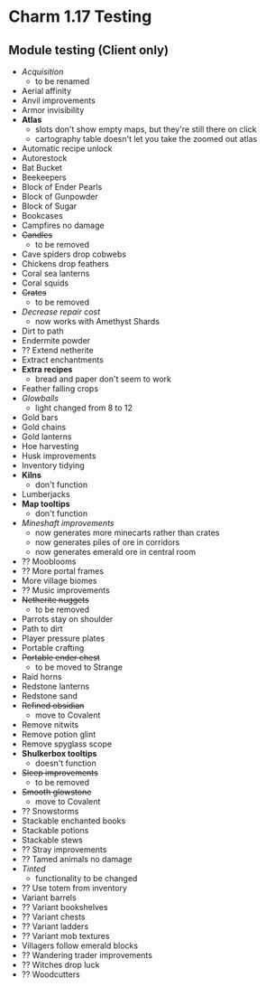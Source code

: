 # Charm 1.17 Testing

## Module testing (Client only)
- *Acquisition*
   - to be renamed
- Aerial affinity
- Anvil improvements
- Armor invisibility
- **Atlas**
   - slots don't show empty maps, but they're still there on click
   - cartography table doesn't let you take the zoomed out atlas
- Automatic recipe unlock
- Autorestock
- Bat Bucket
- Beekeepers
- Block of Ender Pearls
- Block of Gunpowder
- Block of Sugar
- Bookcases
- Campfires no damage
- ~~Candles~~
   - to be removed
- Cave spiders drop cobwebs
- Chickens drop feathers
- Coral sea lanterns
- Coral squids
- ~~Crates~~
   - to be removed
- *Decrease repair cost*
   - now works with Amethyst Shards
- Dirt to path
- Endermite powder
- ?? Extend netherite
- Extract enchantments
- **Extra recipes**
   - bread and paper don't seem to work
- Feather falling crops
- *Glowballs*
   - light changed from 8 to 12
- Gold bars
- Gold chains
- Gold lanterns
- Hoe harvesting
- Husk improvements
- Inventory tidying
- **Kilns**
   - don't function
- Lumberjacks
- **Map tooltips**
   - don't function
- *Mineshaft improvements*
   - now generates more minecarts rather than crates
   - now generates piles of ore in corridors
   - now generates emerald ore in central room
- ?? Mooblooms
- ?? More portal frames
- More village biomes
- ?? Music improvements
- ~~Netherite nuggets~~
   - to be removed
- Parrots stay on shoulder
- Path to dirt
- Player pressure plates
- Portable crafting
- ~~Portable ender chest~~
   - to be moved to Strange
- Raid horns
- Redstone lanterns
- Redstone sand
- ~~Refined obsidian~~
   - move to Covalent
- Remove nitwits
- Remove potion glint
- Remove spyglass scope
- **Shulkerbox tooltips**
   - doesn't function
- ~~Sleep improvements~~
   - to be removed
- ~~Smooth glowstone~~
   - move to Covalent
- ?? Snowstorms
- Stackable enchanted books
- Stackable potions
- Stackable stews
- ?? Stray improvements
- ?? Tamed animals no damage
- *Tinted*
   - functionality to be changed
- ?? Use totem from inventory
- Variant barrels
- ?? Variant bookshelves
- ?? Variant chests
- ?? Variant ladders
- ?? Variant mob textures
- Villagers follow emerald blocks
- ?? Wandering trader improvements
- ?? Witches drop luck
- ?? Woodcutters

